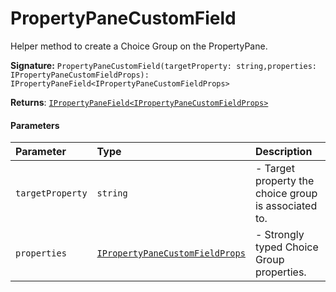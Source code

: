 # PropertyPaneCustomField

Helper method to create a Choice Group on the PropertyPane.

**Signature:** ``PropertyPaneCustomField(targetProperty: string,properties: IPropertyPaneCustomFieldProps): IPropertyPaneField<IPropertyPaneCustomFieldProps>``

**Returns**: [`IPropertyPaneField<IPropertyPaneCustomFieldProps>`](../sp-client-preview/ipropertypanefield.md)



#### Parameters


| Parameter	   | Type    | Description |
|:-------------|:---------------|:------------|
| `targetProperty`    | `string` | - Target property the choice group is associated to. |
| `properties`    | [`IPropertyPaneCustomFieldProps`](../sp-client-preview/ipropertypanecustomfieldprops.md) | - Strongly typed Choice Group properties. |

